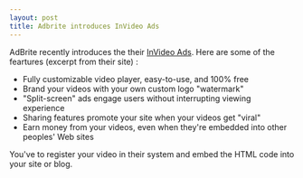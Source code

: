 ```yaml
---
layout: post
title: Adbrite introduces InVideo Ads
---
```


AdBrite recently introduces the their [InVideo Ads](http://www.adbrite.com/video/). Here are some of the feartures (excerpt from their site) :

- Fully customizable video player, easy-to-use, and 100% free
- Brand your videos with your own custom logo "watermark"
- "Split-screen" ads engage users without interrupting viewing experience
- Sharing features promote your site when your videos get "viral"
- Earn money from your videos, even when they're embedded into other peoples' Web sites

You've to register your video in their system and embed the HTML code into your site or blog.
